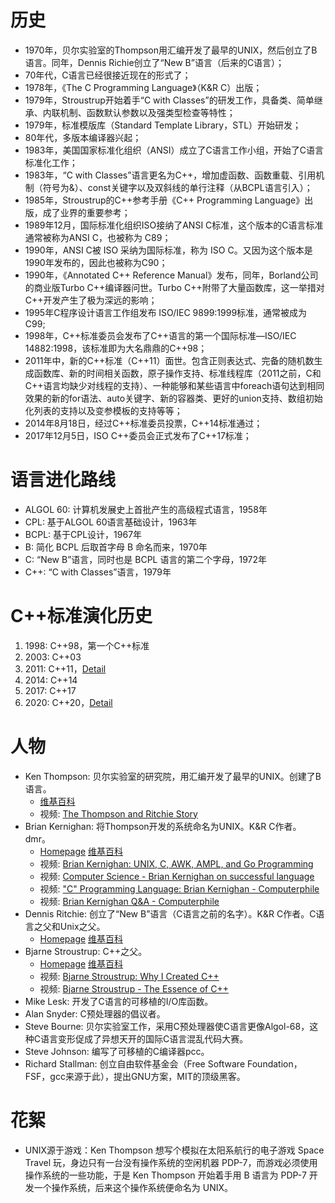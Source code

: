 # 历史

* 1970年，贝尔实验室的Thompson用汇编开发了最早的UNIX，然后创立了B语言。同年，Dennis Richie创立了“New B”语言（后来的C语言）；
* 70年代，C语言已经很接近现在的形式了；
* 1978年，《The C Programming Language》（K&R C）出版；
* 1979年，Stroustrup开始着手“C with Classes”的研发工作，具备类、简单继承、内联机制、函数默认参数以及强类型检查等特性；
* 1979年，标准模版库（Standard Template Library，STL）开始研发；
* 80年代，多版本编译器兴起；
* 1983年，美国国家标准化组织（ANSI）成立了C语言工作小组，开始了C语言标准化工作；
* 1983年，“C with Classes”语言更名为C++，增加虚函数、函数重载、引用机制（符号为&）、const关键字以及双斜线的单行注释（从BCPL语言引入）；
* 1985年，Stroustrup的C++参考手册《C++ Programming Language》出版，成了业界的重要参考；
* 1989年12月，国际标准化组织ISO接纳了ANSI C标准，这个版本的C语言标准通常被称为ANSI C，也被称为 C89；
* 1990年，ANSI C被 ISO 采纳为国际标准，称为 ISO C。又因为这个版本是1990年发布的，因此也被称为C90；
* 1990年，《Annotated C++ Reference Manual》发布，同年，Borland公司的商业版Turbo C++编译器问世。Turbo C++附带了大量函数库，这一举措对C++开发产生了极为深远的影响；
* 1995年C程序设计语言工作组发布 ISO/IEC 9899:1999标准，通常被成为C99;
* 1998年，C++标准委员会发布了C++语言的第一个国际标准—ISO/IEC 14882:1998，该标准即为大名鼎鼎的C++98；
* 2011年中，新的C++标准（C++11）面世。包含正则表达式、完备的随机数生成函数库、新的时间相关函数，原子操作支持、标准线程库（2011之前，C和C++语言均缺少对线程的支持）、一种能够和某些语言中foreach语句达到相同效果的新的for语法、auto关键字、新的容器类、更好的union支持、数组初始化列表的支持以及变参模板的支持等等；
* 2014年8月18日，经过C++标准委员投票，C++14标准通过；
* 2017年12月5日，ISO C++委员会正式发布了C++17标准；

# 语言进化路线

- ALGOL 60: 计算机发展史上首批产生的高级程式语言，1958年
- CPL: 基于ALGOL 60语言基础设计，1963年
- BCPL: 基于CPL设计，1967年
- B: 简化 BCPL 后取首字母 B 命名而来，1970年
- C: “New B”语言，同时也是 BCPL 语言的第二个字母，1972年
- C++: “C with Classes”语言，1979年

# C++标准演化历史

1. 1998: C++98，第一个C++标准
2. 2003: C++03
3. 2011: C++11，[Detail](https://zh.wikipedia.org/zh-cn/C%2B%2B11)
4. 2014: C++14
5. 2017: C++17
6. 2020: C++20，[Detail](https://zh.wikipedia.org/wiki/C%2B%2B20)

# 人物

- Ken Thompson: 贝尔实验室的研究院，用汇编开发了最早的UNIX。创建了B语言。
    - [维基百科](https://zh.wikipedia.org/zh/%E8%82%AF%C2%B7%E6%B1%A4%E6%99%AE%E9%80%8A)
    - 视频: [The Thompson and Ritchie Story](https://www.youtube.com/watch?v=g3jOJfrOknA)
- Brian Kernighan: 将Thompson开发的系统命名为UNIX。K&R C作者。dmr。
    - [Homepage](https://www.cs.princeton.edu/~bwk/) [维基百科](https://zh.wikipedia.org/zh-hans/%E5%B8%83%E8%90%8A%E6%81%A9%C2%B7%E6%9F%AF%E6%9E%97%E6%BC%A2)
    - 视频: [Brian Kernighan: UNIX, C, AWK, AMPL, and Go Programming](https://www.youtube.com/watch?v=O9upVbGSBFo)
    - 视频: [Computer Science - Brian Kernighan on successful language](https://www.youtube.com/watch?v=Sg4U4r_AgJU)
    - 视频: ["C" Programming Language: Brian Kernighan - Computerphile](https://www.youtube.com/watch?v=de2Hsvxaf8M)
    - 视频: [Brian Kernighan Q&amp;A - Computerphile](https://www.youtube.com/watch?v=zmYhR8cUX90)
- Dennis Ritchie: 创立了“New B”语言（C语言之前的名字）。K&R C作者。C语言之父和Unix之父。
    - [Homepage](https://www.bell-labs.com/usr/dmr/www/) [维基百科](https://zh.wikipedia.org/zh/%E4%B8%B9%E5%B0%BC%E6%96%AF%C2%B7%E9%87%8C%E5%A5%87)
- Bjarne Stroustrup: C++之父。
    - [Homepage](https://www.stroustrup.com/) [维基百科](https://zh.wikipedia.org/zh-hans/%E6%AF%94%E9%9B%85%E5%B0%BC%C2%B7%E6%96%AF%E7%89%B9%E5%8A%B3%E6%96%AF%E7%89%B9%E9%B2%81%E6%99%AE)
    - 视频: [Bjarne Stroustrup: Why I Created C++](https://www.youtube.com/watch?v=JBjjnqG0BP8)
    - 视频: [Bjarne Stroustrup - The Essence of C++](https://www.youtube.com/watch?v=86xWVb4XIyE)
- Mike Lesk: 开发了C语言的可移植的I/O库函数。
- Alan Snyder: C预处理器的倡议者。
- Steve Bourne: 贝尔实验室工作，采用C预处理器使C语言更像Algol-68，这种C语言变形促成了异想天开的国际C语言混乱代码大赛。
- Steve Johnson: 编写了可移植的C编译器pcc。
- Richard Stallman: 创立自由软件基金会（Free Software Foundation，FSF，gcc来源于此），提出GNU方案，MIT的顶级黑客。

# 花絮

- UNIX源于游戏：Ken Thompson 想写个模拟在太阳系航行的电子游戏 Space Travel 玩，身边只有一台没有操作系统的空闲机器 PDP-7，而游戏必须使用操作系统的一些功能，于是 Ken Thompson 开始着手用 B 语言为 PDP-7 开发一个操作系统，后来这个操作系统便命名为 UNIX。